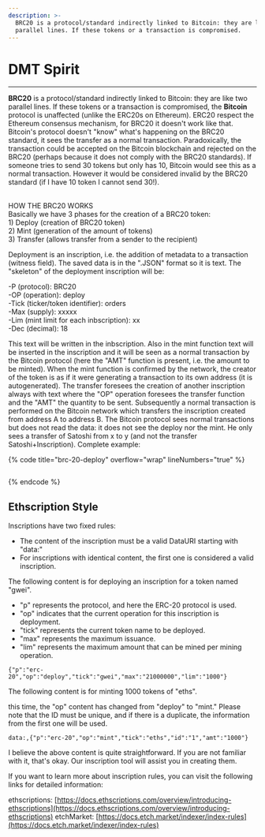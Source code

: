 ```yaml
---
description: >-
  BRC20 is a protocol/standard indirectly linked to Bitcoin: they are like two
  parallel lines. If these tokens or a transaction is compromised.
---
```


# DMT Spirit

***

**BRC20** is a protocol/standard indirectly linked to Bitcoin: they are like two parallel lines. If these tokens or a transaction is compromised, the **Bitcoin** protocol is unaffected (unlike the ERC20s on Ethereum). ERC20 respect the Ethereum consensus mechanism, for BRC20 it doesn't work like that. Bitcoin's protocol doesn't "know" what's happening on the BRC20 standard, it sees the transfer as a normal transaction. Paradoxically, the transaction could be accepted on the Bitcoin blockchain and rejected on the BRC20 (perhaps because it does not comply with the BRC20 standards). If someone tries to send 30 tokens but only has 10, Bitcoin would see this as a normal transaction. However it would be considered invalid by the BRC20 standard (if I have 10 token I cannot send 30!).

\
HOW THE BRC20 WORKS\
Basically we have 3 phases for the creation of a BRC20 token:\
1\) Deploy (creation of BRC20 token)\
2\) Mint (generation of the amount of tokens)\
3\) Transfer (allows transfer from a sender to the recipient)

Deployment is an inscription, i.e. the addition of metadata to a transaction (witness field). The saved data is in the ".JSON" format so it is text. The "skeleton" of the deployment inscription will be:

\-P (protocol): BRC20\
\-OP (operation): deploy\
\-Tick (ticker/token identifier): orders\
\-Max (supply): xxxxx\
\-Lim (mint limit for each inbscription): xx\
\-Dec (decimal): 18

This text will be written in the inbscription. Also in the mint function text will be inserted in the inscription and it will be seen as a normal transaction by the Bitcoin protocol (here the "AMT" function is present, i.e. the amount to be minted). When the mint function is confirmed by the network, the creator of the token is as if it were generating a transaction to its own address (it is autogenerated). The transfer foresees the creation of another inscription always with text where the "OP" operation foresees the transfer function and the "AMT" the quantity to be sent. Subsequently a normal transaction is performed on the Bitcoin network which transfers the inscription created from address A to address B. The Bitcoin protocol sees normal transactions but does not read the data: it does not see the deploy nor the mint. He only sees a transfer of Satoshi from x to y (and not the transfer Satoshi+Inscription). Complete example:

{% code title="brc-20-deploy" overflow="wrap" lineNumbers="true" %}
```json
```
{% endcode %}

## Ethscription Style

Inscriptions have two fixed rules:

* The content of the inscription must be a valid DataURI starting with "data:"
* For inscriptions with identical content, the first one is considered a valid inscription.

The following content is for deploying an inscription for a token named "gwei".

* "p" represents the protocol, and here the ERC-20 protocol is used.
* "op" indicates that the current operation for this inscription is deployment.
* "tick" represents the current token name to be deployed.
* "max" represents the maximum issuance.
* "lim" represents the maximum amount that can be mined per mining operation.

```
{"p":"erc-20","op":"deploy","tick":"gwei","max":"21000000","lim":"1000"}
```

The following content is for minting 1000 tokens of "eths".&#x20;

this time, the "op" content has changed from "deploy" to "mint." Please note that the ID must be unique, and if there is a duplicate, the information from the first one will be used.

```
data:,{"p":"erc-20","op":"mint","tick":"eths","id":"1","amt":"1000"}
```

I believe the above content is quite straightforward. If you are not familiar with it, that's okay. Our inscription tool will assist you in creating them.

If you want to learn more about inscription rules, you can visit the following links for detailed information:&#x20;

ethscriptions: [https://docs.ethscriptions.com/overview/introducing-ethscriptions](https://docs.ethscriptions.com/overview/introducing-ethscriptions) etchMarket: [https://docs.etch.market/indexer/index-rules](https://docs.etch.market/indexer/index-rules)



